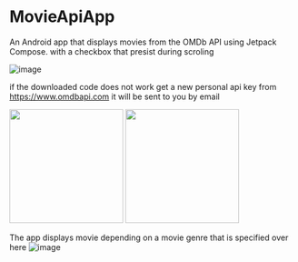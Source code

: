 # MovieApiApp
An Android app that displays movies from the OMDb API using Jetpack Compose. 
with a checkbox that presist during scroling 

![image](https://github.com/user-attachments/assets/e922ce36-5c88-4936-baff-b3c479038916)

if the downloaded code does not work get a new personal api key from https://www.omdbapi.com it will be sent to you by email

<img src="https://github.com/user-attachments/assets/859bae54-56e0-475a-aaa8-60ba6395bc97" width="200"/>

<img src="https://github.com/user-attachments/assets/e18ec624-c88d-4da6-b562-815478f67ef6" width="200"/>

The app displays movie depending on a movie genre that is specified over here 
![image](https://github.com/user-attachments/assets/366abc7f-af29-45a1-9680-39b7fdb60d63)

